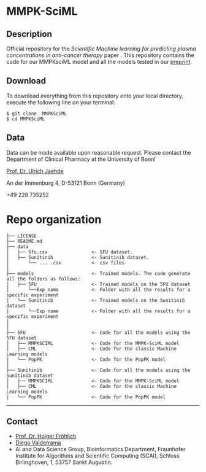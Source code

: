 # MMPK-SciML

## Description

Official repository for the *Scientific Machine learning for predicting plasma concentrations in anti-cancer therapy* paper . This repository contains the code for our MMPKsciML model and all the models tested in our [preprint](https://www.medrxiv.org/content/10.1101/2024.05.06.24306555v1.full.pdf+html).

## Download

To download everything from this repository onto your local directory, execute the following line on your terminal:
```
$ git clone  MMPKSciML
$ cd MMPKSciML
```

## Data

Data can be made available upon reasonable request. Please contact the Department of Clinical Pharmacy at the University of Bonn!

[Prof. Dr. Ulrich Jaehde](mailto:u.jaehde@uni-bonn.de)

An der Immenburg 4, D-53121 Bonn (Germany) 

+49 228 735252


# Repo organization

    ├── LICENSE
    ├── README.md                  
    ├── data
    │   ├── 5fu.csv                <- 5FU dataset.
    │   ├── Sunitinib              <- Sunitinib dataset.
    │       └── ... .csv           <- csv files
    │
    ├── models                     <- Trained models. The code generate all the folders as follows:
    │   ├── 5FU                    <- Trained models on the 5FU dataset
    │       └──Exp name            <- Folder with all the results for a specific experiment
    │   └── Sunitinib              <- Trained models on the Sunitinib dataset
    │       └──Exp name            <- Folder with all the results for a specific experiment
    │
    │
    ├── 5FU                        <- Code for all the models using the 5FU dataset
    │   ├── MMPKSCIML              <- Code for the MMPK-SciML model
    │   ├── CML                    <- Code for the classic Machine Learning models
    │   └── PopPK                  <- Code for the PopPK model
    │
    ├── Sunitinib                  <- Code for all the models using the Sunitinib dataset
    │   ├── MMPKSCIML              <- Code for the MMPK-SciML model
    │   ├── CML                    <- Code for the classic Machine Learning models
    │   └── PopPK                  <- Code for the PopPK model

--------
## Contact
- [Prof. Dr. Holger Fröhlich](mailto:holger.froehlich@scai.fraunhofer.de)
- [Diego Valderrama](mailto:diego.felipe.valderrama.nino@scai.fraunhofer.de)
- AI and Data Science Group, Bioinformatics Department, Fraunhofer Institute for Algorithms and Scientific Computing (SCAI), Schloss Birlinghoven, 1, 53757 Sankt Augustin.
